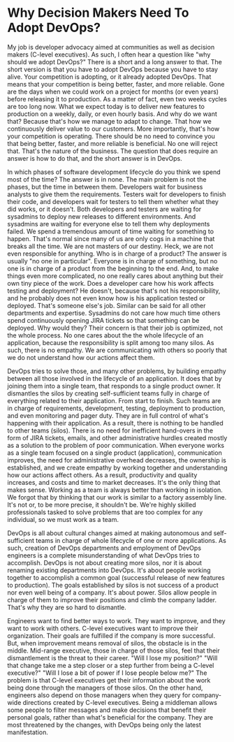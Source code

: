 # Why Decision Makers Need To Adopt DevOps?

My job is developer advocacy aimed at communities as well as decision makers (C-level executives). As such, I often hear a question like "why should we adopt DevOps?" There is a short and a long answer to that. The short version is that you have to adopt DevOps because you have to stay alive. Your competition is adopting, or it already adopted DevOps. That means that your competition is being better, faster, and more reliable. Gone are the days when we could work on a project for months (or even years) before releasing it to production. As a matter of fact, even two weeks cycles are too long now. What we expect today is to deliver new features to production on a weekly, daily, or even hourly basis. And why do we want that? Because that's how we manage to adapt to change. That how we continuously deliver value to our customers. More importantly, that's how your competition is operating. There should be no need to convince you that being better, faster, and more reliable is beneficial. No one will reject that. That's the nature of the business. The question that does require an answer is how to do that, and the short answer is in DevOps.

In which phases of software development lifecycle do you think we spend most of the time? The answer is in none. The main problem is not the phases, but the time in between them. Developers wait for business analysts to give them the requirements. Testers wait for developers to finish their code, and developers wait for testers to tell them whether what they did works, or it doesn't. Both developers and testers are waiting for sysadmins to deploy new releases to different environments. And sysadmins are waiting for everyone else to tell them why deployments failed. We spend a tremendous amount of time waiting for something to happen. That's normal since many of us are only cogs in a machine that breaks all the time. We are not masters of our destiny. Heck, we are not even responsible for anything. Who is in charge of a product? The answer is usually "no one in particular". Everyone is in charge of something, but no one is in charge of a product from the beginning to the end. And, to make things even more complicated, no one really cares about anything but their own tiny piece of the work. Does a developer care how his work affects testing and deployment? He doesn't, because that's not his responsibility, and he probably does not even know how is his application tested or deployed. That's someone else's job. Similar can be said for all other departments and expertise. Sysadmins do not care how much time others spend continuously opening JIRA tickets so that something can be deployed. Why would they? Their concern is that their job is optimized, not the whole process. No one cares about the the whole lifecycle of an application, because the responsibility is split among too many silos. As such, there is no empathy. We are communicating with others so poorly that we do not understand how our actions affect them.

DevOps tries to solve those, and many other problems, by building empathy between all those involved in the lifecycle of an application. It does that by joining them into a single team, that responds to a single product owner. It dismantles the silos by creating self-sufficient teams fully in charge of everything related to their application. From start to finish. Such teams are in charge of requirements, development, testing, deployment to production, and even monitoring and pager duty. They are in full control of what's happening with their application. As a result, there is nothing to be handled to other teams (silos). There is no need for inefficient hand-overs in the form of JIRA tickets, emails, and other administrative hurdles created mostly as a solution to the problem of poor communication. When everyone works as a single team focused on a single product (application), communication improves, the need for administrative overhead decreases, the ownership is established, and we create empathy by working together and understanding how our actions affect others. As a result, productivity and quality increases, and costs and time to market decreases. It's the only thing that makes sense. Working as a team is always better than working in isolation. We forgot that by thinking that our work is similar to a factory assembly line. It's not or, to be more precise, it shouldn't be. We're highly skilled professionals tasked to solve problems that are too complex for any individual, so we must work as a team. 

DevOps is all about cultural changes aimed at making autonomous and self-sufficient teams in charge of whole lifecycle of one or more applications. As such, creation of DevOps departments and employment of DevOps engineers is a complete misunderstanding of what DevOps tries to accomplish. DevOps is not about creating more silos, nor it is about renaming existing departments into DevOps. It's about people working together to accomplish a common goal (successful release of new features to production). The goals established by silos is not success of a product nor even well being of a company. It's about power. Silos allow people in charge of them to improve their positions and climb the company ladder. That's why they are so hard to dismantle. 

Engineers want to find better ways to work. They want to improve, and they want to work with others. C-level executives want to improve their organization. Their goals are fulfilled if the company is more successful. But, when improvement means removal of silos, the obstacle is in the middle. Mid-range executive, those in charge of those silos, feel that their dismantlement is the threat to their career. "Will I lose my position?" "Will that change take me a step closer or a step further from being a C-level executive?" "Will I lose a bit of power if I lose people below me?" The problem is that C-level executives get their information about the work being done through the managers of those silos. On the other hand, engineers also depend on those managers when they query for company-wide directions created by C-level executives. Being a middleman allows some people to filter messages and make decisions that benefit their personal goals, rather than what's beneficial for the company. They are most threatened by the changes, with DevOps being only the latest manifestation.
